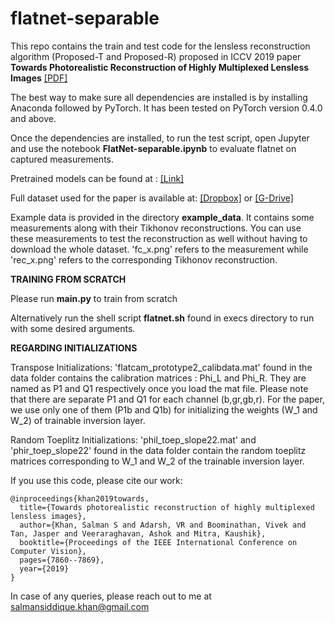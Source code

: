 # flatnet-separable
This repo contains the train and test code for the lensless reconstruction algorithm (Proposed-T and Proposed-R) proposed in ICCV 2019 paper **Towards Photorealistic Reconstruction of Highly Multiplexed Lensless Images** [[PDF]](http://openaccess.thecvf.com/content_ICCV_2019/papers/Khan_Towards_Photorealistic_Reconstruction_of_Highly_Multiplexed_Lensless_Images_ICCV_2019_paper.pdf)

The best way to make sure all dependencies are installed is by installing Anaconda followed by PyTorch. 
It has been tested on PyTorch version 0.4.0 and above.

Once the dependencies are installed, to run the test script, open Jupyter and use the notebook **FlatNet-separable.ipynb** to evaluate flatnet on captured measurements. 

Pretrained models can be found at : [[Link]](https://www.dropbox.com/sh/1p9n1mclkhlx074/AADj4fLZQaFrH1y-aAnF40Bda?dl=0)

Full dataset used for the paper is available at: [[Dropbox]](https://www.dropbox.com/sh/pzmhwh1bjhn86l0/AABix6OgyENxBDGXHFuMeBSfa?dl=0) or [[G-Drive]](https://drive.google.com/drive/folders/1nyng6spi7SQRZb_1zEkOScOIPEI9DCUL?usp=sharing)

Example data is provided in the directory **example_data**. It contains some measurements along with their Tikhonov reconstructions. You can use these measurements to test the reconstruction as well without having to download the whole dataset. 'fc_x.png' refers to the measurement while 'rec_x.png' refers to the corresponding Tikhonov reconstruction. 


**TRAINING FROM SCRATCH**

Please run **main.py** to train from scratch

Alternatively run the shell script **flatnet.sh** found in execs directory to run with some desired arguments.

**REGARDING INITIALIZATIONS**

Transpose Initializations:
'flatcam_prototype2_calibdata.mat' found in the data folder contains the calibration matrices : Phi_L and Phi_R. They are named as P1 and Q1 respectively once you load the mat file. Please note that there are separate P1 and Q1 for each channel (b,gr,gb,r). For the paper, we use only one of them (P1b and Q1b) for initializing the weights (W_1 and W_2) of trainable inversion layer.


Random Toeplitz Initializations:
'phil_toep_slope22.mat' and 'phir_toep_slope22' found in the data folder contain the random toeplitz matrices corresponding to W_1 and W_2 of the trainable inversion layer. 

If you use this code, please cite our work:
```
@inproceedings{khan2019towards,
  title={Towards photorealistic reconstruction of highly multiplexed lensless images},
  author={Khan, Salman S and Adarsh, VR and Boominathan, Vivek and Tan, Jasper and Veeraraghavan, Ashok and Mitra, Kaushik},
  booktitle={Proceedings of the IEEE International Conference on Computer Vision},
  pages={7860--7869},
  year={2019}
}
```
In case of any queries, please reach out to me at salmansiddique.khan@gmail.com
